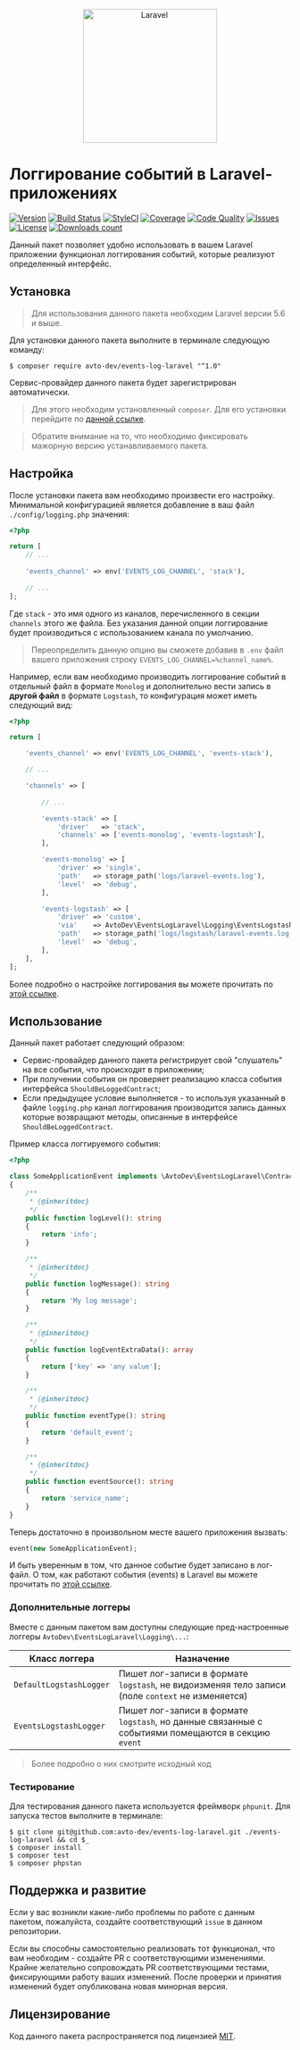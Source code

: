 <p align="center">
  <img src="https://laravel.com/assets/img/components/logo-laravel.svg" alt="Laravel" width="240" />
</p>

# Логгирование событий в Laravel-приложениях

[![Version][badge_version]][link_packagist]
[![Build Status][badge_build_status]][link_build_status]
[![StyleCI][badge_styleci]][link_styleci]
[![Coverage][badge_coverage]][link_coverage]
[![Code Quality][badge_quality]][link_coverage]
[![Issues][badge_issues]][link_issues]
[![License][badge_license]][link_license]
[![Downloads count][badge_downloads_count]][link_packagist]

Данный пакет позволяет удобно использовать в вашем Laravel приложении функционал логгирования событий, которые реализуют определенный интерфейс.

## Установка

> Для использования данного пакета необходим Laravel версии 5.6 и выше.

Для установки данного пакета выполните в терминале следующую команду:

```shell
$ composer require avto-dev/events-log-laravel "^1.0"
```

Сервис-провайдер данного пакета будет зарегистрирован автоматически.

> Для этого необходим установленный `composer`. Для его установки перейдите по [данной ссылке][getcomposer].

> Обратите внимание на то, что необходимо фиксировать мажорную версию устанавливаемого пакета.

## Настройка

После установки пакета вам необходимо произвести его настройку. Минимальной конфигурацией является добавление в ваш файл `./config/logging.php` значения:

```php
<?php

return [
    // ...
    
    'events_channel' => env('EVENTS_LOG_CHANNEL', 'stack'),
    
    // ...
];
```

Где `stack` - это имя одного из каналов, перечисленного в секции `channels` этого же файла. Без указания данной опции логгирование будет производиться с использованием канала по умолчанию.

> Переопределить данную опцию вы сможете добавив в `.env` файл вашего приложения строку `EVENTS_LOG_CHANNEL=%channel_name%`.

Например, если вам необходимо производить логгирование событий в отдельный файл в формате `Monolog` и дополнительно вести запись в **другой файл** в формате `Logstash`, то конфигурация может иметь следующий вид:

```php
<?php

return [

    'events_channel' => env('EVENTS_LOG_CHANNEL', 'events-stack'),

    // ...    

    'channels' => [
    
        // ...

        'events-stack' => [
            'driver'   => 'stack',
            'channels' => ['events-monolog', 'events-logstash'],
        ],

        'events-monolog' => [
            'driver' => 'single',
            'path'   => storage_path('logs/laravel-events.log'),
            'level'  => 'debug',
        ],

        'events-logstash' => [
            'driver' => 'custom',
            'via'    => AvtoDev\EventsLogLaravel\Logging\EventsLogstashLogger::class,
            'path'   => storage_path('logs/logstash/laravel-events.log'),
            'level'  => 'debug',
        ],
    ],
];
```

Более подробно о настройке логгирования вы можете прочитать по [этой ссылке][laravel_logging].


## Использование

Данный пакет работает следующий образом:

- Сервис-провайдер данного пакета регистрирует свой "слушатель" на все события, что происходят в приложении;
- При получении события он проверяет реализацию класса события интерфейса `ShouldBeLoggedContract`;
- Если предыдущее условие выполняется - то используя указанный в файле `logging.php` канал логгирования производится запись данных которые возвращают методы, описанные в интерфейсе `ShouldBeLoggedContract`.

Пример класса логгируемого события:

```php
<?php

class SomeApplicationEvent implements \AvtoDev\EventsLogLaravel\Contracts\ShouldBeLoggedContract
{
    /**
     * {@inheritdoc}
     */
    public function logLevel(): string
    {
        return 'info';
    }

    /**
     * {@inheritdoc}
     */
    public function logMessage(): string
    {
        return 'My log message';
    }

    /**
     * {@inheritdoc}
     */
    public function logEventExtraData(): array
    {
        return ['key' => 'any value'];
    }

    /**
     * {@inheritdoc}
     */
    public function eventType(): string
    {
        return 'default_event';
    }

    /**
     * {@inheritdoc}
     */
    public function eventSource(): string
    {
        return 'service_name';
    }
}
```

Теперь достаточно в произвольном месте вашего приложения вызвать:

```php
event(new SomeApplicationEvent);
```

И быть уверенным в том, что данное событие будет записано в лог-файл. О том, как работают события (events) в Laravel вы можете прочитать по [этой ссылке][laravel_events].

### Дополнительные логгеры

Вместе с данным пакетом вам доступны следующие пред-настроенные логгеры `AvtoDev\EventsLogLaravel\Logging\...`:

Класс логгера | Назначение
---------------- | ----------
`DefaultLogstashLogger` | Пишет лог-записи в формате `logstash`, не видоизменяя тело записи (поле `context` не изменяется)
`EventsLogstashLogger` | Пишет лог-записи в формате `logstash`, но данные связанные с событиями помещаются в секцию `event`

> Более подробно о них смотрите исходный код


### Тестирование

Для тестирования данного пакета используется фреймворк `phpunit`. Для запуска тестов выполните в терминале:

```shell
$ git clone git@github.com:avto-dev/events-log-laravel.git ./events-log-laravel && cd $_
$ composer install
$ composer test
$ composer phpstan
```

## Поддержка и развитие

Если у вас возникли какие-либо проблемы по работе с данным пакетом, пожалуйста, создайте соответствующий `issue` в данном репозитории.

Если вы способны самостоятельно реализовать тот функционал, что вам необходим - создайте PR с соответствующими изменениями. Крайне желательно сопровождать PR соответствующими тестами, фиксирующими работу ваших изменений. После проверки и принятия изменений будет опубликована новая минорная версия.

## Лицензирование

Код данного пакета распространяется под лицензией [MIT][link_license].

[badge_version]:https://img.shields.io/packagist/v/avto-dev/events-log-laravel.svg?style=flat&maxAge=30
[badge_downloads_count]:https://img.shields.io/packagist/dt/avto-dev/events-log-laravel.svg?style=flat&maxAge=30
[badge_license]:https://img.shields.io/packagist/l/avto-dev/events-log-laravel.svg?style=flat&maxAge=30
[badge_build_status]:https://scrutinizer-ci.com/g/avto-dev/events-log-laravel/badges/build.png?b=master
[badge_styleci]:https://styleci.io/repos/134873016/shield
[badge_coverage]:https://scrutinizer-ci.com/g/avto-dev/events-log-laravel/badges/coverage.png?b=master
[badge_quality]:https://scrutinizer-ci.com/g/avto-dev/events-log-laravel/badges/quality-score.png?b=master
[badge_issues]:https://img.shields.io/github/issues/avto-dev/events-log-laravel.svg?style=flat&maxAge=30
[link_packagist]:https://packagist.org/packages/avto-dev/events-log-laravel
[link_styleci]:https://styleci.io/repos/134873016/
[link_license]:https://github.com/avto-dev/events-log-laravel/blob/master/LICENSE
[link_build_status]:https://scrutinizer-ci.com/g/avto-dev/events-log-laravel/build-status/master
[link_coverage]:https://scrutinizer-ci.com/g/avto-dev/events-log-laravel/?branch=master
[link_issues]:https://github.com/avto-dev/events-log-laravel/issues
[laravel_logging]:https://laravel.com/docs/5.6/logging
[laravel_events]:https://laravel.com/docs/5.6/events
[getcomposer]:https://getcomposer.org/download/
